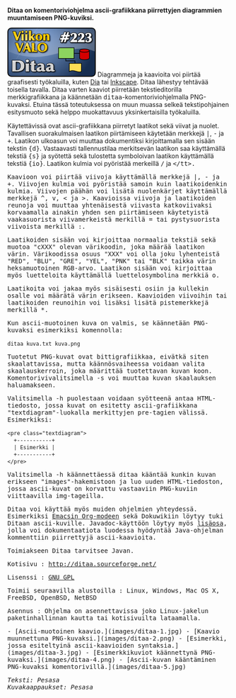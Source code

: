 <!--
Title: Ditaa
Week: 5x15
Number: 223
Date: 2015/04/12
Pageimage: valo223-ditaa.png
Tags: Linux,Windows,Mac OS X,FreeBSD,OpenBSD,NetBSD,Toimisto,Kuvat,Kaaviot
-->

**Ditaa on komentoriviohjelma ascii-grafiikkana piirrettyjen diagrammien muuntamiseen PNG-kuviksi.**

![](images/valo223-ditaa.png "fig:valo223-ditaa.png")
Diagrammeja ja kaavioita voi piirtää graafisesti työkaluilla, kuten [Dia](Dia)
tai [Inkscape](Inkscape). Ditaa lähestyy tehtävää toisella tavalla. Ditaa varten
kaaviot piirretään tekstieditorilla merkkigrafiikkana ja käännetään
<tt>ditaa</tt>-komentoriviohjelmalla PNG-kuvaksi. Etuina tässä toteutuksessa on
muun muassa selkeä tekstipohjainen esitysmuoto sekä helppo muokattavuus
yksinkertaisilla työkaluilla.

Käytettävissä ovat ascii-grafiikkana piirretyt laatikot sekä viivat ja
nuolet. Tavallisen suorakulmaisen laatikon piirtämiseen käytetään
merkkejä <tt>|</tt>, <tt>-</tt> ja <tt>+</tt>. Laatikon ulkoasun voi muuttaa dokumentiksi
kirjoittamalla sen sisään tekstin <tt>{d}</tt>. Vastaavasti tallennustilaa
merkitsevän laatikon saa käyttämällä tekstiä <tt>{s}</tt> ja syötettä sekä
tulostetta symboloivan laatikon käyttämällä tekstiä <tt>{io}</tt>. Laatikon
kulmia voi pyöristää merkeillä <tt>/</tt> ja <tt>\</tt>.

Kaavioon voi piirtää viivoja käyttämällä merkkejä <tt>|</tt>, <tt>-</tt> ja <tt>+</tt>.
Viivojen kulmia voi pyöristää samoin kuin laatikoidenkin kulmia.
Viivojen päähän voi lisätä nuolenkärjet käyttämällä merkkejä <tt>^</tt>, <tt>v</tt>,
<tt>&lt;</tt> ja <tt>&gt;</tt>. Kaavioissa viivoja ja laatikoiden reunoja voi muuttaa
yhtenäisestä viivasta katkoviivaksi korvaamalla ainakin yhden sen
piirtämiseen käytetyistä vaakasuorista viivamerkeistä merkillä <tt>=</tt> tai
pystysuorista viivoista merkillä <tt>:</tt>.

Laatikoiden sisään voi kirjoittaa normaalia tekstiä sekä muotoa "cXXX"
olevan värikoodin, joka määrää laatikon värin. Värikoodissa osuus "XXX"
voi olla joku lyhenteistä "RED", "BLU", "GRE", "YEL", "PNK" tai "BLK"
taikka värin heksamuotoinen RGB-arvo. Laatikon sisään voi kirjoittaa
myös luetteloita käyttämällä luettelosymbolina merkkiä <tt>o</tt>.

Laatikoita voi jakaa myös sisäisesti osiin ja kullekin osalle voi
määrätä värin erikseen. Kaavioiden viivoihin tai laatikoiden reunoihin
voi lisäksi lisätä pistemerkkejä merkillä <tt>*</tt>.

Kun ascii-muotoinen kuva on valmis, se käännetään PNG-kuvaksi
esimerkiksi komennolla:
```
ditaa kuva.txt kuva.png
```

Tuotetut PNG-kuvat ovat bittigrafiikkaa, eivätkä siten skaalattavissa,
mutta käännösvaiheessa voidaan valita skaalauskerroin, joka määrittää
tuotettavan kuvan koon. Komentorivivalitsimella <tt>-s</tt> voi muuttaa kuvan
skaalauksen haluamakseen.

Valitsimella <tt>-h</tt> puolestaan voidaan syötteenä antaa HTML-tiedosto,
jossa kuvat on esitetty ascii-grafiikkana "textdiagram"-luokalla
merkittyjen <tt>pre</tt>-tagien välissä. Esimerkiksi:
```
<pre class="textdiagram">
  +-----------+
  | Esimerkki |
  +-----------+
</pre>
```

Valitsimella <tt>-h</tt> käännettäessä ditaa kääntää kunkin kuvan erikseen
"images"-hakemistoon ja luo uuden HTML-tiedoston, jossa ascii-kuvat on
korvattu vastaaviin PNG-kuviin viittaavilla <tt>img</tt>-tageilla.

Ditaa voi käyttää myös muiden ohjelmien yhteydessä. Esimerkiksi [Emacsin Org-modeen](Emacs_Org-mode)
sekä Dokuwikiin löytyy tuki Ditaan ascii-kuville. Javadoc-käyttöön löytyy myös
[lisäosa](http://ditaa-addons.sourceforge.net/), jolla voi
dokumentaatiota luodessa hyödyntää Java-ohjelman kommenttiin piirrettyjä
ascii-kaavioita.

Toimiakseen Ditaa tarvitsee Javan.

Kotisivu
:   <http://ditaa.sourceforge.net/>

Lisenssi
:   [GNU GPL](GNU_GPL)

Toimii seuraavilla alustoilla
:   Linux, Windows, Mac OS X, FreeBSD, OpenBSD, NetBSD

Asennus
:   Ohjelma on asennettavissa joko Linux-jakelun paketinhallinnan kautta
    tai kotisivuilta lataamalla.

<div class="psgallery" markdown="1">
-   [Ascii-muotoinen kaavio.](images/ditaa-1.jpg)
-   [Kaavio muunnettuna PNG-kuvaksi.](images/ditaa-2.png)
-   [Esimerkki, jossa esiteltyinä ascii-kaavioiden syntaksia.](images/ditaa-3.jpg)
-   [Esimerkkikuviot käännettynä PNG-kuvaksi.](images/ditaa-4.png)
-   [Ascii-kuvan kääntäminen PNG-kuvaksi komentorivillä.](images/ditaa-5.jpg)
</div>

*Teksti: Pesasa* <br />
*Kuvakaappaukset: Pesasa*